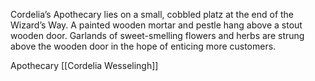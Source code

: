 Cordelia’s Apothecary lies on a small, cobbled platz at the end of the Wizard’s Way. A painted wooden mortar and pestle hang above a stout wooden door. Garlands of sweet-smelling flowers and herbs are strung above the wooden door in the hope of enticing more customers.

Apothecary [[Cordelia Wesselingh]]